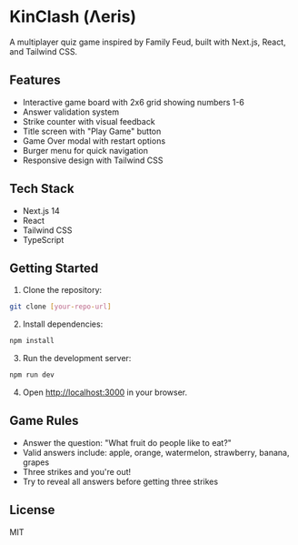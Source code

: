 # KinClash (Λeris)

A multiplayer quiz game inspired by Family Feud, built with Next.js, React, and Tailwind CSS.

## Features

- Interactive game board with 2x6 grid showing numbers 1-6
- Answer validation system
- Strike counter with visual feedback
- Title screen with "Play Game" button
- Game Over modal with restart options
- Burger menu for quick navigation
- Responsive design with Tailwind CSS

## Tech Stack

- Next.js 14
- React
- Tailwind CSS
- TypeScript

## Getting Started

1. Clone the repository:
```bash
git clone [your-repo-url]
```

2. Install dependencies:
```bash
npm install
```

3. Run the development server:
```bash
npm run dev
```

4. Open [http://localhost:3000](http://localhost:3000) in your browser.

## Game Rules

- Answer the question: "What fruit do people like to eat?"
- Valid answers include: apple, orange, watermelon, strawberry, banana, grapes
- Three strikes and you're out!
- Try to reveal all answers before getting three strikes

## License

MIT 